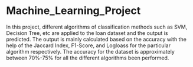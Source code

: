 # Machine_Learning_Project

In this project, different algorithms of classification methods such as SVM, Decision Tree, etc are applied to the loan dataset and the output is predicted. The output is mainly calculated based on the accuracy with the help of the Jaccard Index, F1-Score, and Logloass for the particular algorithm respectively.
The accuracy for the dataset  is approximately between 70%-75% for all the different algorithms been performed.
